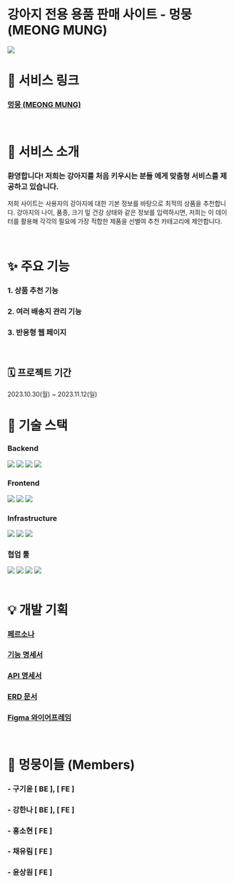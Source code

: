 # 강아지 전용 용품 판매 사이트 - 멍뭉 (MEONG MUNG)

<img src="./client/public/images/banner1.png">

<br />

# 👀 서비스 링크 

### [멍뭉 (MEONG MUNG)](http://kdt-sw-7-team06.elicecoding.com/)

<br />

# 🎉 서비스 소개 
### 환영합니다! 저희는 강아지를 처음 키우시는 분들 에게 맞춤형 서비스를 제공하고 있습니다. 
저희 사이트는 사용자의 강아지에 대한 기본 정보를 바탕으로 최적의 상품을 추천합니다.
강아지의 나이, 품종, 크기 밒 건강 상태와 같은 정보를 입력하시면, 저희는 이 데이터를 활용해 각각의 필요에 가장 적합한 제품을 선별여 추천 카테고리에 제안합니다.


<br />

# ✨ 주요 기능

### 1. 상품 추천 기능

### 2. 여러 배송지 관리 기능

### 3. 반응형 웹 페이지 

<br />

## 🗓️ 프로젝트 기간

2023.10.30(월) ~ 2023.11.12(일)

# 🥁 기술 스택

### Backend
<img src="https://img.shields.io/badge/Node.js-339933?style=flat-square&logo=nodedotjs&logoColor=white"/>
<img src="https://img.shields.io/badge/Express-000000?style=flat-square&logo=express&logoColor=white"/>
<img src="https://img.shields.io/badge/MongoDB-47A248?style=flat-square&logo=mongodb&logoColor=white"/>
<img src="https://img.shields.io/badge/Mongoose-880000?style=flat-square&logo=mongoose&logoColor=white"/>

### Frontend
<img src="https://img.shields.io/badge/JavaScript-F7DF1E?style=flat-square&logo=javascript&logoColor=white"/>
<img src="https://img.shields.io/badge/HTML5-E34F26?style=flat-square&logo=html5&logoColor=white"/>
<img src="https://img.shields.io/badge/tailwindcss-1572B6?style=flat-square&logo=tailwindcss&logoColor=white"/>


### Infrastructure
<img src="https://img.shields.io/badge/Vite-646CFF?style=flat-square&logo=vite&logoColor=white"/>
<img src="https://img.shields.io/badge/PM2-2B037A?style=flat-square&logo=pm2&logoColor=white"/>
<img src="https://img.shields.io/badge/NGINX-009639?style=flat-square&logo=nginx&logoColor=white"/>

### 협업 툴
<img src="https://img.shields.io/badge/Gitlab-FC6D26?style=flat-square&logo=gitlab&logoColor=white"/>
<img src="https://img.shields.io/badge/Figma-0C8CE9?style=flat-square&logo=figma&logoColor=white"/>
<img src="https://img.shields.io/badge/Notion-FFFFFF?style=flat-square&logo=notion&logoColor=black"/>
<img src="https://img.shields.io/badge/GoogleSheets-34A853?style=flat-square&logo=googlesheets&logoColor=white"/>

<br />
<br />

# 💡 개발 기획

### [페르소나](https://powerful-lamprey-ff8.notion.site/e0151c1609d341049e782c5eea1d765e?pvs=4)

### [기능 명세서](https://powerful-lamprey-ff8.notion.site/a51faeb489a64261b0c1a8fd6fc7c0ad?v=c173ef4fe0024b25a12343c69436afc1&pvs=4)

### [API 명세서](https://docs.google.com/spreadsheets/d/1LqkCV7YfaV5iB-aKls27ZKXOTpCMf13k6AHyenMrOFU/edit?usp=sharing)

### [ERD 문서](https://www.erdcloud.com/d/tr3ez4Mp5Rkc6t8Zu)

### [Figma 와이어프레임](https://www.figma.com/file/uuNNVnJPOL79d7wsaKdsXB/Untitled?type=design&node-id=0%3A1&mode=design&t=IayrWPxWn7Y4I1Mc-1)

<br />



# 🐶 멍뭉이들 (Members)

### - 구기윤 [ BE ], [ FE ]
### - 강한나 [ BE ], [ FE ]
### - 홍소현 [ FE ]
### - 채유림 [ FE ]
### - 윤상원 [ FE ]